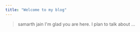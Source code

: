 ```yaml
---
title: "Welcome to my blog"
---
```


> samarth jain
I'm glad you are here. I plan to talk about ...
